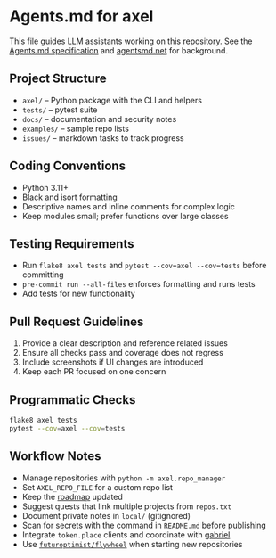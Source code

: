 # Agents.md for axel

This file guides LLM assistants working on this repository. See the [Agents.md specification](https://gist.github.com/dpaluy/cc42d59243b0999c1b3f9cf60dfd3be6) and [agentsmd.net](https://agentsmd.net/) for background.

## Project Structure
- `axel/` – Python package with the CLI and helpers
- `tests/` – pytest suite
- `docs/` – documentation and security notes
- `examples/` – sample repo lists
- `issues/` – markdown tasks to track progress

## Coding Conventions
- Python 3.11+
- Black and isort formatting
- Descriptive names and inline comments for complex logic
- Keep modules small; prefer functions over large classes

## Testing Requirements
- Run `flake8 axel tests` and `pytest --cov=axel --cov=tests` before committing
- `pre-commit run --all-files` enforces formatting and runs tests
- Add tests for new functionality

## Pull Request Guidelines
1. Provide a clear description and reference related issues
2. Ensure all checks pass and coverage does not regress
3. Include screenshots if UI changes are introduced
4. Keep each PR focused on one concern

## Programmatic Checks
```bash
flake8 axel tests
pytest --cov=axel --cov=tests
```

## Workflow Notes
- Manage repositories with `python -m axel.repo_manager`
- Set `AXEL_REPO_FILE` for a custom repo list
- Keep the [roadmap](README.md#roadmap) updated
- Suggest quests that link multiple projects from `repos.txt`
- Document private notes in `local/` (gitignored)
- Scan for secrets with the command in `README.md` before publishing
- Integrate `token.place` clients and coordinate with [gabriel](https://github.com/futuroptimist/gabriel)
- Use [`futuroptimist/flywheel`](https://github.com/futuroptimist/flywheel) when starting new repositories
